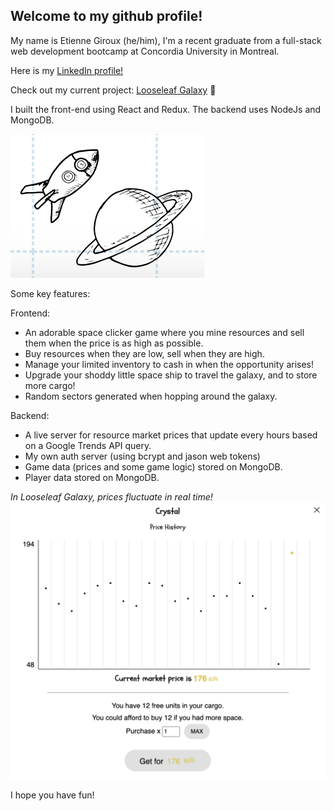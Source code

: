 
## Welcome to my github profile!
My name is Etienne Giroux (he/him), I'm a recent graduate from a full-stack web development bootcamp at Concordia University in Montreal.

Here is my [LinkedIn profile!](https://www.linkedin.com/in/egiroux/)

Check out my current project:  [Looseleaf Galaxy](http://www.looseleafgalaxy.space) 🚀 

I built the front-end using React and Redux. The backend uses NodeJs and MongoDB.

![Looseleaf Galaxy Screenshot](./looseleaf_galaxy1.png)

Some key features: 

Frontend:
- An adorable space clicker game where you mine resources and sell them when the price is as high as possible.
- Buy resources when they are low, sell when they are high.
- Manage your limited inventory to cash in when the opportunity arises!
- Upgrade your shoddy little space ship to travel the galaxy, and to store more cargo!
- Random sectors generated when hopping around the galaxy.

Backend:
- A live server for resource market prices that update every hours based on a Google Trends API query.
- My own auth server (using bcrypt and jason web tokens)
- Game data (prices and some game logic) stored on MongoDB.
- Player data stored on MongoDB.

_In Looseleaf Galaxy, prices fluctuate in real time!_
![Looseleaf Galaxy Screenshot](./looseleaf_galaxy3.png)


I hope you have fun!


<!--
**eggiroux/eggiroux** is a ✨ _special_ ✨ repository because its `README.md` (this file) appears on your GitHub profile.
![MongoDB Atlas Signup](__lecture/assets/mongo_signup.gif)
Here are some ideas to get you started:

- 🔭 I’m currently working on ...
- 🌱 I’m currently learning ...
- 👯 I’m looking to collaborate on ...
- 🤔 I’m looking for help with ...
- 💬 Ask me about ...
- 📫 How to reach me: ...
- 😄 Pronouns: ...
- ⚡ Fun fact: ...
-->
